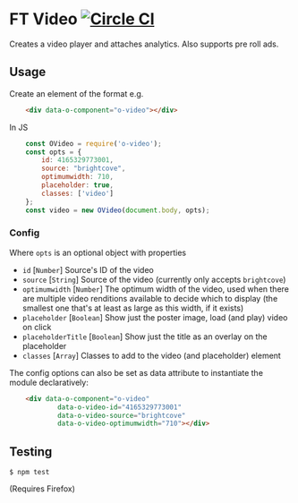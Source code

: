 # FT Video [![Circle CI](https://circleci.com/gh/Financial-Times/o-video.svg?style=svg)](https://circleci.com/gh/Financial-Times/o-video)

Creates a video player and attaches analytics. Also supports pre roll ads.

## Usage

Create an element of the format e.g.

```html
    <div data-o-component="o-video"></div>
```

In JS

```js
    const OVideo = require('o-video');
    const opts = {
        id: 4165329773001,
        source: "brightcove",
        optimumwidth: 710,
        placeholder: true,
        classes: ['video']
    };
    const video = new OVideo(document.body, opts);
```

### Config

Where `opts` is an optional object with properties

 * `id` [`Number`] Source's ID of the video
 * `source` [`String`] Source of the video (currently only accepts `brightcove`)
 * `optimumwidth` [`Number`] The optimum width of the video, used when there are multiple video renditions available to
 decide which to display (the smallest one that's at least as large as this width, if it exists)
 * `placeholder` [`Boolean`] Show just the poster image, load (and play) video on click
 * `placeholderTitle` [`Boolean`] Show just the title as an overlay on the placeholder
 * `classes` [`Array`] Classes to add to the video (and placeholder) element

The config options can also be set as data attribute to instantiate the module declaratively:

```html
    <div data-o-component="o-video"
            data-o-video-id="4165329773001"
            data-o-video-source="brightcove"
            data-o-video-optimumwidth="710"></div>
```

## Testing

    $ npm test

(Requires Firefox)
